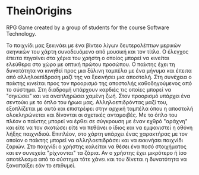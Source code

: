 # TheinOrigins
RPG Game created by a group of students for the course Software Technology.

Το παιχνίδι μας ξεκινάει με ένα βίντεο λίγων δευτερολέπτων μερικών σκηνικών του χάρτη συνοδευόμενο από μουσική και τον τίτλο. Ο έλεγχος έπειτα πηγαίνει στα χέρια του χρήστη ο οποίος μπορεί να κινείται ελεύθερα στο χώρο με οπτική πρώτου προσώπου. Ο παίκτης έχει τη δυνατότητα να κινηθεί προς μια ξύλινη ταμπέλα με ένα μήνυμα και έπειτα από αλληλοεπίδραση μαζί της να ξεκινήσει μια αποστολή. Στη συνέχεια ο παίκτης κινείται προς τον προορισμό της αποστολής καθοδηγούμενος από το σύστημα. Στη διαδρομή υπάρχουν καρδιές τις οποίες μπορεί να "σηκώσει" και να αναπληρώσει χαμένη ζωή. Στον προορισμό υπάρχει ένα σεντούκι με το όπλο του ήρωα μας. Αλληλοεπιδρόντας μαζί του, εξοπλίζεται με αυτό και επιστρέφει στην αρχική ταμπέλα όπου η αποστολή ολοκληρώνεται και δίνονται οι σχετικές ανταμοιβές. Με το όπλο του πλέον ο παίκτης μπορεί να έρθει σε σύγκρουση με έναν εχθρό "αράχνη" και είτε να τον σκοτώσει είτε να πεθάνει ο ίδιος και να εμφανιστεί η οθόνη λήξης παιχνιδιού. Επιπλέον, στο χάρτη υπάρχει ένας χαρακτήρας με τον οποίον ο παίκτης μπορεί να αλληλοεπιδράσει και να εκκινήσει παιχνίδι ζαριών. Στο παιχνίδι ο χρήστης καλείται να θέσει ένα ποσό στοιχήματος και εν συνεχεία "ρίχνονται" τα ζάρια. Αν ο χρήστης έχει μικρότερο ή ίσο αποτέλεσμα από το σύστημα τότε χάνει και του δίνεται η δυνατότητα να ξαναπαίξει εάν το επιθυμεί. 
